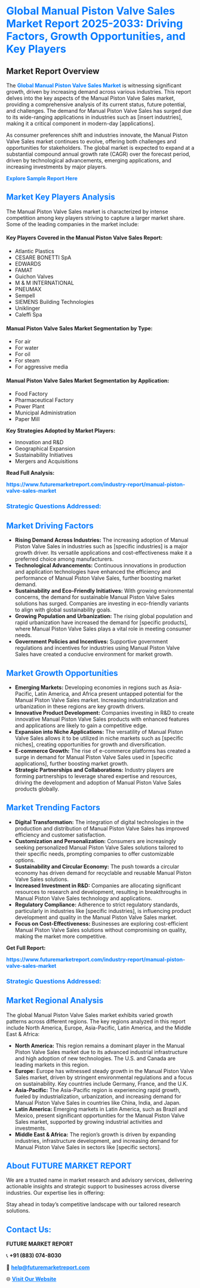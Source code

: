 <h1 style="color: #007BFF;">Global Manual Piston Valve Sales Market Report 2025-2033: Driving Factors, Growth Opportunities, and Key Players</h1>

<section id="overview">
<h2>Market Report Overview</h2>
<p>The <a href="https://www.futuremarketreport.com/industry-report/manual-piston-valve-sales-market" style="color: #007BFF; text-decoration: none;"><strong>Global Manual Piston Valve Sales Market</strong></a> is witnessing significant growth, driven by increasing demand across various industries. This report delves into the key aspects of the Manual Piston Valve Sales market, providing a comprehensive analysis of its current status, future potential, and challenges. The demand for Manual Piston Valve Sales has surged due to its wide-ranging applications in industries such as [insert industries], making it a critical component in modern-day [applications].</p>
<p>As consumer preferences shift and industries innovate, the Manual Piston Valve Sales market continues to evolve, offering both challenges and opportunities for stakeholders. The global market is expected to expand at a substantial compound annual growth rate (CAGR) over the forecast period, driven by technological advancements, emerging applications, and increasing investments by major players.</p>
</section>

<section id="overview">
<p><a href="https://www.futuremarketreport.com/request-sample/reportId=109252" style="color: #007BFF; text-decoration: none;"><strong>Explore Sample Report Here</strong></a></p>
</section>

<section id="key-players">
<h2 style="color: #007BFF;">Market Key Players Analysis</h2>
<p>The Manual Piston Valve Sales market is characterized by intense competition among key players striving to capture a larger market share. Some of the leading companies in the market include:</p>
<h4>Key Players Covered in the Manual Piston Valve Sales Report:</h4>
<ul><li>Atlantic Plastics</li><li>CESARE BONETTI SpA</li><li>EDWARDS</li><li>FAMAT</li><li>Guichon Valves</li><li>M &amp; M INTERNATIONAL</li><li>PNEUMAX</li><li>Sempell</li><li>SIEMENS Building Technologies</li><li>Uniklinger</li><li>Caleffi Spa</li></ul>
<h4>Manual Piston Valve Sales Market Segmentation by Type:</h4>
<ul><li>For air</li><li>For water</li><li>For oil</li><li>For steam</li><li>For aggressive media</li></ul>

<h4>Manual Piston Valve Sales Market Segmentation by Application:</h4>
<ul><li>Food Factory</li><li>Pharmaceutical Factory</li><li>Power Plant</li><li>Municipal Administration</li><li>Paper Mill</li></ul>
<p><strong>Key Strategies Adopted by Market Players:</strong></p>
<ul>
<li>Innovation and R&D</li>
<li>Geographical Expansion</li>
<li>Sustainability Initiatives</li>
<li>Mergers and Acquisitions</li>
</ul>
</section>

<section>
<p><strong>Read Full Analysis: </strong></p><a href="https://www.futuremarketreport.com/industry-report/manual-piston-valve-sales-market" style="color: #007BFF; text-decoration: none;"><strong>https://www.futuremarketreport.com/industry-report/manual-piston-valve-sales-market</strong></a>
<h3 style="color: #007BFF;">Strategic Questions Addressed:</h3>
</section>

<section id="driving-factors">
<h2 style="color: #007BFF;">Market Driving Factors</h2>
<ul>
<li><strong>Rising Demand Across Industries:</strong> The increasing adoption of Manual Piston Valve Sales in industries such as [specific industries] is a major growth driver. Its versatile applications and cost-effectiveness make it a preferred choice among manufacturers.</li>
<li><strong>Technological Advancements:</strong> Continuous innovations in production and application technologies have enhanced the efficiency and performance of Manual Piston Valve Sales, further boosting market demand.</li>
<li><strong>Sustainability and Eco-Friendly Initiatives:</strong> With growing environmental concerns, the demand for sustainable Manual Piston Valve Sales solutions has surged. Companies are investing in eco-friendly variants to align with global sustainability goals.</li>
<li><strong>Growing Population and Urbanization:</strong> The rising global population and rapid urbanization have increased the demand for [specific products], where Manual Piston Valve Sales plays a vital role in meeting consumer needs.</li>
<li><strong>Government Policies and Incentives:</strong> Supportive government regulations and incentives for industries using Manual Piston Valve Sales have created a conducive environment for market growth.</li>
</ul>
</section>

<section id="growth-opportunities">
<h2 style="color: #007BFF;">Market Growth Opportunities</h2>
<ul>
<li><strong>Emerging Markets:</strong> Developing economies in regions such as Asia-Pacific, Latin America, and Africa present untapped potential for the Manual Piston Valve Sales market. Increasing industrialization and urbanization in these regions are key growth drivers.</li>
<li><strong>Innovative Product Development:</strong> Companies investing in R&D to create innovative Manual Piston Valve Sales products with enhanced features and applications are likely to gain a competitive edge.</li>
<li><strong>Expansion into Niche Applications:</strong> The versatility of Manual Piston Valve Sales allows it to be utilized in niche markets such as [specific niches], creating opportunities for growth and diversification.</li>
<li><strong>E-commerce Growth:</strong> The rise of e-commerce platforms has created a surge in demand for Manual Piston Valve Sales used in [specific applications], further boosting market growth.</li>
<li><strong>Strategic Partnerships and Collaborations:</strong> Industry players are forming partnerships to leverage shared expertise and resources, driving the development and adoption of Manual Piston Valve Sales products globally.</li>
</ul>
</section>

<section id="trending-factors">
<h2 style="color: #007BFF;">Market Trending Factors</h2>
<ul>
<li><strong>Digital Transformation:</strong> The integration of digital technologies in the production and distribution of Manual Piston Valve Sales has improved efficiency and customer satisfaction.</li>
<li><strong>Customization and Personalization:</strong> Consumers are increasingly seeking personalized Manual Piston Valve Sales solutions tailored to their specific needs, prompting companies to offer customizable options.</li>
<li><strong>Sustainability and Circular Economy:</strong> The push towards a circular economy has driven demand for recyclable and reusable Manual Piston Valve Sales solutions.</li>
<li><strong>Increased Investment in R&D:</strong> Companies are allocating significant resources to research and development, resulting in breakthroughs in Manual Piston Valve Sales technology and applications.</li>
<li><strong>Regulatory Compliance:</strong> Adherence to strict regulatory standards, particularly in industries like [specific industries], is influencing product development and quality in the Manual Piston Valve Sales market.</li>
<li><strong>Focus on Cost-Effectiveness:</strong> Businesses are exploring cost-efficient Manual Piston Valve Sales solutions without compromising on quality, making the market more competitive.</li>
</ul>
</section>

<section>
<p><strong>Get Full Report: </strong></p><a href="https://www.futuremarketreport.com/industry-report/manual-piston-valve-sales-market" style="color: #007BFF; text-decoration: none;"><strong>https://www.futuremarketreport.com/industry-report/manual-piston-valve-sales-market</strong></a>
<h3 style="color: #007BFF;">Strategic Questions Addressed:</h3>
</section>


<section id="regional-analysis">
<h2 style="color: #007BFF;">Market Regional Analysis</h2>
<p>The global Manual Piston Valve Sales market exhibits varied growth patterns across different regions. The key regions analyzed in this report include North America, Europe, Asia-Pacific, Latin America, and the Middle East & Africa:</p>
<ul>
<li><strong>North America:</strong> This region remains a dominant player in the Manual Piston Valve Sales market due to its advanced industrial infrastructure and high adoption of new technologies. The U.S. and Canada are leading markets in this region.</li>
<li><strong>Europe:</strong> Europe has witnessed steady growth in the Manual Piston Valve Sales market, driven by stringent environmental regulations and a focus on sustainability. Key countries include Germany, France, and the U.K.</li>
<li><strong>Asia-Pacific:</strong> The Asia-Pacific region is experiencing rapid growth, fueled by industrialization, urbanization, and increasing demand for Manual Piston Valve Sales in countries like China, India, and Japan.</li>
<li><strong>Latin America:</strong> Emerging markets in Latin America, such as Brazil and Mexico, present significant opportunities for the Manual Piston Valve Sales market, supported by growing industrial activities and investments.</li>
<li><strong>Middle East & Africa:</strong> The region’s growth is driven by expanding industries, infrastructure development, and increasing demand for Manual Piston Valve Sales in sectors like [specific sectors].</li>
</ul>
</section>

<footer>
<h2 style="color: #007BFF;">About FUTURE MARKET REPORT</h2>
<p>We are a trusted name in market research and advisory services, delivering actionable insights and strategic support to businesses across diverse industries. Our expertise lies in offering:</p>

<p>Stay ahead in today’s competitive landscape with our tailored research solutions.</p>

<h2 style="color: #007BFF;">Contact Us:</h2>
<p><strong>FUTURE MARKET REPORT</strong></p>
<p>📞 <strong>+91 (883) 074-8030</strong></p>
<p>📧 <strong><a href="mailto:help@futuremarketreport.com" style="color: #007BFF;">help@futuremarketreport.com</a></strong></p>
<p>🌐 <strong><a href="https://www.futuremarketreport.com/" style="color: #007BFF;">Visit Our Website</a></strong></p>
</footer>